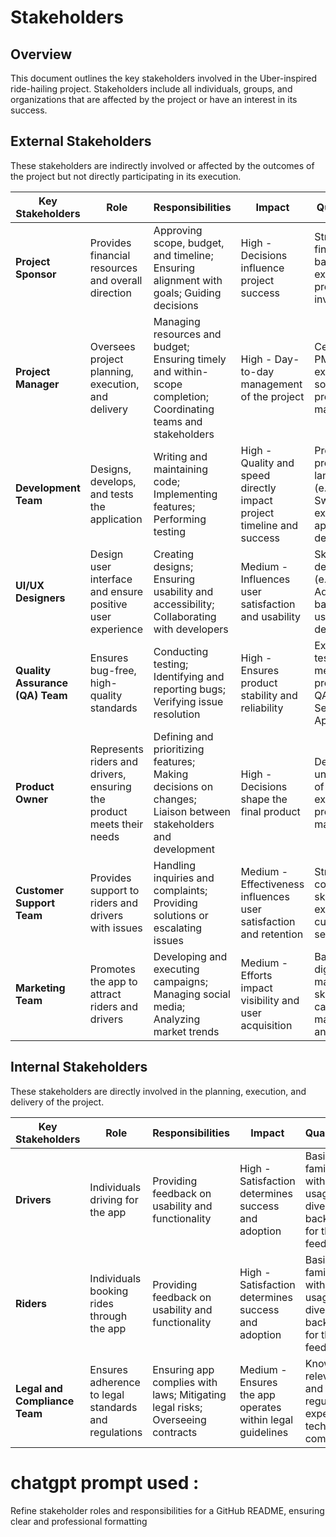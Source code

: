 # Stakeholders

## Overview
This document outlines the key stakeholders involved in the Uber-inspired ride-hailing project. Stakeholders include all individuals, groups, and organizations that are affected by the project or have an interest in its success.

## External Stakeholders
These stakeholders are indirectly involved or affected by the outcomes of the project but not directly participating in its execution.

| **Key Stakeholders**            | **Role**                                                              | **Responsibilities**                                                                                            | **Impact**                                                                    | **Qualifications**                                                 |
|---------------------------------|-----------------------------------------------------------------------|-----------------------------------------------------------------------------------------------------------------|------------------------------------------------------------------------------|--------------------------------------------------------------------|
| **Project Sponsor**             | Provides financial resources and overall direction                    | Approving scope, budget, and timeline; Ensuring alignment with goals; Guiding decisions                         | High - Decisions influence project success                                   | Strong financial background; experience in project investments     |
| **Project Manager**             | Oversees project planning, execution, and delivery                    | Managing resources and budget; Ensuring timely and within-scope completion; Coordinating teams and stakeholders | High - Day-to-day management of the project                                  | Certified in PMP or similar; experience in software project management |
| **Development Team**            | Designs, develops, and tests the application                          | Writing and maintaining code; Implementing features; Performing testing                                         | High - Quality and speed directly impact project timeline and success        | Proficient in programming languages (e.g., Java, Swift); experience in app development |
| **UI/UX Designers**             | Design user interface and ensure positive user experience             | Creating designs; Ensuring usability and accessibility; Collaborating with developers                           | Medium - Influences user satisfaction and usability                          | Skilled in design tools (e.g., Figma, Adobe XD); background in user-centered design |
| **Quality Assurance (QA) Team** | Ensures bug-free, high-quality standards                              | Conducting testing; Identifying and reporting bugs; Verifying issue resolution                                  | High - Ensures product stability and reliability                             | Experienced in testing methodologies; proficient in QA tools like Selenium or Appium |
| **Product Owner**               | Represents riders and drivers, ensuring the product meets their needs | Defining and prioritizing features; Making decisions on changes; Liaison between stakeholders and development   | High - Decisions shape the final product                                     | Deep understanding of user needs; experience in product management |
| **Customer Support Team**       | Provides support to riders and drivers with issues                   | Handling inquiries and complaints; Providing solutions or escalating issues                                     | Medium - Effectiveness influences user satisfaction and retention             | Strong communication skills; experience in customer service       |
| **Marketing Team**              | Promotes the app to attract riders and drivers                       | Developing and executing campaigns; Managing social media; Analyzing market trends                              | Medium - Efforts impact visibility and user acquisition                      | Background in digital marketing; skilled in campaign management and analytics |

## Internal Stakeholders
These stakeholders are directly involved in the planning, execution, and delivery of the project.

| **Key Stakeholders**            | **Role**                                                              | **Responsibilities**                                                                                            | **Impact**                                                                    | **Qualifications**                                                 |
|---------------------------------|-----------------------------------------------------------------------|-----------------------------------------------------------------------------------------------------------------|------------------------------------------------------------------------------|--------------------------------------------------------------------|
| **Drivers**                     | Individuals driving for the app                                       | Providing feedback on usability and functionality                                                              | High - Satisfaction determines success and adoption                          | Basic familiarity with app usage; diverse backgrounds for thorough feedback |
| **Riders**                      | Individuals booking rides through the app                             | Providing feedback on usability and functionality                                                              | High - Satisfaction determines success and adoption                          | Basic familiarity with app usage; diverse backgrounds for thorough feedback |
| **Legal and Compliance Team**   | Ensures adherence to legal standards and regulations                  | Ensuring app complies with laws; Mitigating legal risks; Overseeing contracts                                   | Medium - Ensures the app operates within legal guidelines                    | Knowledge of relevant laws and regulations; experience in tech industry compliance |


# chatgpt prompt used : 
Refine stakeholder roles and responsibilities for a GitHub README, ensuring clear and professional formatting
